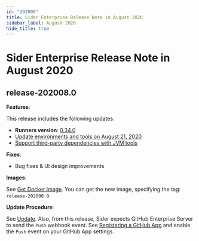 ```yaml
---
id: "202008"
title: Sider Enterprise Release Note in August 2020
sidebar_label: August 2020
hide_title: true
---
```


# Sider Enterprise Release Note in August 2020

## release-202008.0

**Features**:

This release includes the following updates:

- **Runners version**: [0.34.0](https://github.com/sider/runners/releases/tag/0.34.0)
- [Update environments and tools on August 21, 2020](../../news/2020.md#update-environments-and-tools-on-august-21-2020)
- [Support third-party dependencies with JVM tools](../../news/2020.md#support-third-party-dependencies-with-jvm-tools)

**Fixes**:

- Bug fixes & UI design improvements

**Images**:

See [Get Docker Image](../installation.md#get-docker-image). You can get the new image, specifying the tag: `release-202008.0`.

**Update Procedure**:

See [Update](../updating.md). Also, from this release, Sider expects GitHub Enterprise Server to send the `Push` webhook event. See [Registering a GitHub App](../github.md#registering-a-github-app) and enable the `Push` event on your GitHub App settings.

